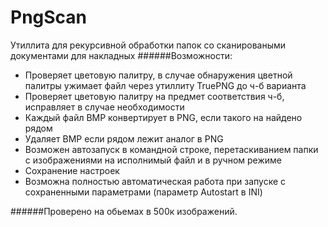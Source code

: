# PngScan
Утиллита для рекурсивной обработки папок со сканироваными документами для накладных
######Возможности:
 - Проверяет цветовую палитру, в случае обнаружения цветной палитры ужимает файл через утиллиту TruePNG до ч-б варианта
 - Проверяет цветовую палитру на предмет соответствия ч-б, исправляет в случае необходимости
 - Каждый файл BMP конвертирует в PNG, если такого на найдено рядом
 - Удаляет BMP если рядом лежит аналог в PNG
 - Возможен автозапуск в командной строке, перетаскиванием папки с изображениями на исполнимый файл и в ручном режиме
 - Сохранение настроек
 - Возможна полностью автоматическая работа при запуске с сохраненными параметрами (параметр Autostart в INI)

######Проверено на обьемах в 500к изображений.
